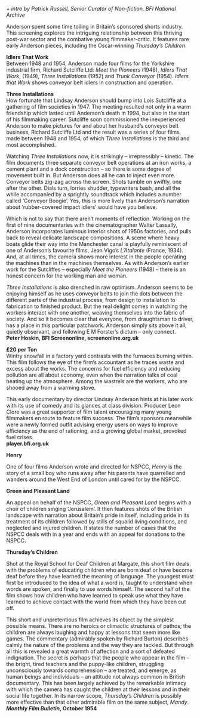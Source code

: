 

_+ intro by Patrick Russell, Senior Curator of Non-fiction, BFI National Archive_

Anderson spent some time toiling in Britain’s sponsored shorts industry. This screening explores the intriguing relationship between this thriving post-war sector and the combative young filmmaker-critic. It features rare early Anderson pieces, including the Oscar-winning _Thursday’s Children_.  

**Idlers That Work**  
Between 1948 and 1954, Anderson made four films for the Yorkshire industrial firm, Richard Sutcliffe Ltd: _Meet the Pioneers_ (1948), _Idlers That Work_, (1949), _Three Installations_ (1952) and _Trunk Conveyor_ (1954). _Idlers that Work_ shows conveyor belt idlers in construction and operation.  

**Three Installations**  
How fortunate that Lindsay Anderson should bump into Lois Sutcliffe at a gathering of film societies in 1947. The meeting resulted not only in a warm friendship which lasted until Anderson’s death in 1994, but also in the start of his filmmaking career. Sutcliffe soon commissioned the inexperienced Anderson to make pictures for and about her husband’s conveyor belt business, Richard Sutcliffe Ltd and the result was a series of four films, made between 1948 and 1954, of which _Three Installations_ is the third and most accomplished.

Watching _Three Installations_ now, it is strikingly – irrepressibly – kinetic. The film documents three separate conveyor belt operations at an iron works, a cement plant and a dock construction – so there is some degree of movement built in. But Anderson does all he can to inject even more. Conveyor belts zig-zag across the screen. Shots tumble on swiftly, one after the other. Dials turn, lorries shudder, typewriters bash, and all the while accompanied by a sprightly soundtrack which includes a number called ‘Conveyor Boogie’. Yes, this is more lively than Anderson’s narration about ‘rubber-covered impact idlers’ would have you believe.

Which is not to say that there aren’t moments of reflection. Working on the first of nine documentaries with the cinematographer Walter Lassally, Anderson incorporates luminous interior shots of 1950s factories, and pulls back to reveal delicate landscape compositions. A scene where heavy boats glide their way into the Manchester canal is playfully reminiscent of one of Anderson’s favourite films, Jean Vigo’s _L’Atalante_ (France, 1934). And, at all times, the camera shows more interest in the people operating the machines than in the machines themselves. As with Anderson’s earlier work for the Sutcliffes – especially _Meet the Pioneers_ (1948) – there is an honest concern for the working man and woman.

_Three Installations_ is also drenched in raw optimism. Anderson seems to be enjoying himself as he uses conveyor belts to join the dots between the different parts of the industrial process, from design to installation to fabrication to finished product. But the real delight comes in watching the workers interact with one another, weaving themselves into the fabric of society. And so it becomes clear that everyone, from draughtsman to driver, has a place in this particular patchwork. Anderson simply sits above it all, quietly observant, and following E M Forster’s dictum – only connect.  
**Peter Hoskin, BFI Screenonline, screenonline.org.uk**  

**£20 per Ton**  
Wintry snowfall in a factory yard contrasts with the furnaces burning within. This film follows the eye of the firm’s accountant as he traces waste and excess about the works. The concerns for fuel efficiency and reducing pollution are all about economy, even when the narration talks of coal heating up the atmosphere. Among the wastrels are the workers, who are shooed away from a warming stove.

This early documentary by director Lindsay Anderson hints at his later work with its use of comedy and its glances at class division. Producer Leon Clore was a great supporter of film talent encouraging many young filmmakers en route to feature film success. The film’s sponsors meanwhile were a newly formed outfit advising energy users on ways to improve efficiency as the end of rationing, and a growing global market, provoked fuel crises.  
**player.bfi.org.uk**  

**Henry**

One of four films Anderson wrote and directed for NSPCC, _Henry_ is the story of a small boy who runs away after his parents have quarrelled and wanders around the West End of London until cared for by the NSPCC.

**Green and Pleasant Land**

An appeal on behalf of the NSPCC, _Green and Pleasant Land_ begins with a choir of children singing ‘Jerusalem’. It then features shots of the British landscape with narration about Britain’s pride in itself, including pride in its treatment of its children followed by stills of squalid living conditions, and neglected and injured children. It states the number of cases that the NSPCC deals with in a year and ends with an appeal for donations to the NSPCC.

**Thursday’s Children**

Shot at the Royal School for Deaf Children at Margate, this short film deals with the problems of educating children who are born deaf or have become deaf before they have learned the meaning of language. The youngest must first be introduced to the idea of what a word is, taught to understand when words are spoken, and finally to use words himself. The second half of the film shows how children who have learned to speak use what they have learned to achieve contact with the world from which they have been cut off.

This short and unpretentious film achieves its object by the simplest possible means. There are no heroics or climactic structures of pathos; the children are always laughing and happy at lessons that seem more like games. The commentary (admirably spoken by Richard Burton) describes calmly the nature of the problems and the way they are tackled. But through all this is revealed a great warmth of affection and a sort of defeated indignation. The secret is perhaps that the people who appear in the film – the bright, tired teachers and the puppy-like children, struggling unconsciously towards comprehension – are treated, and emerge, as human beings and individuals – an attitude not always common in British documentary. This has been largely achieved by the remarkable intimacy with which the camera has caught the children at their lessons and in their social life together. In its narrow scope, _Thursday’s Children_ is possibly more effective than that other admirable film on the same subject, _Mandy_.  
**_Monthly Film Bulletin_, October 1954**  
<br>
<!--stackedit_data:
eyJoaXN0b3J5IjpbLTE2NDk5MDM4NjhdfQ==
-->